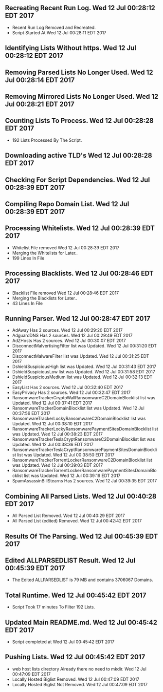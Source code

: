 ## Recreating Recent Run Log. Wed 12 Jul 00:28:12 EDT 2017
* Recent Run Log Removed and Recreated.
* Script Started At Wed 12 Jul 00:28:11 EDT 2017

## Identifying Lists Without https. Wed 12 Jul 00:28:12 EDT 2017
##  

## Removing Parsed Lists No Longer Used. Wed 12 Jul 00:28:14 EDT 2017

## Removing Mirrored Lists No Longer Used. Wed 12 Jul 00:28:21 EDT 2017

## Counting Lists To Process. Wed 12 Jul 00:28:28 EDT 2017
* 192 Lists Processed By The Script. 

## Downloading active TLD's Wed 12 Jul 00:28:28 EDT 2017


## Checking For Script Dependencies. Wed 12 Jul 00:28:39 EDT 2017

## Compiling Repo Domain List. Wed 12 Jul 00:28:39 EDT 2017
## Processing Whitelists. Wed 12 Jul 00:28:39 EDT 2017
* Whitelist File removed Wed 12 Jul 00:28:39 EDT 2017
* Merging the Whitelists for Later..
* 199 Lines In File

## Processing Blacklists. Wed 12 Jul 00:28:46 EDT 2017
* Blacklist File removed Wed 12 Jul 00:28:46 EDT 2017
* Merging the Blacklists for Later..
* 43 Lines In File


## Running Parser. Wed 12 Jul 00:28:47 EDT 2017
* AdAway Has 2 sources. Wed 12 Jul 00:29:20 EDT 2017
* AdguardDNS Has 2 sources. Wed 12 Jul 00:29:49 EDT 2017
* AdZHosts Has 2 sources. Wed 12 Jul 00:30:07 EDT 2017
* DisconnectMalvertisingFilter list was Updated. Wed 12 Jul 00:31:20 EDT 2017
* DisconnectMalwareFilter list was Updated. Wed 12 Jul 00:31:25 EDT 2017
* DshieldSuspiciousHigh list was Updated. Wed 12 Jul 00:31:43 EDT 2017
* DshieldSuspiciousLow list was Updated. Wed 12 Jul 00:31:58 EDT 2017
* DshieldSuspiciousMedium list was Updated. Wed 12 Jul 00:32:13 EDT 2017
* EasyList Has 2 sources. Wed 12 Jul 00:32:40 EDT 2017
* EasyPrivacy Has 2 sources. Wed 12 Jul 00:32:47 EDT 2017
* RansomwareTrackerCryptoWallRansomwareC2DomainBlocklist list was Updated. Wed 12 Jul 00:37:41 EDT 2017
* RansomwareTrackerDomainBlocklist list was Updated. Wed 12 Jul 00:37:56 EDT 2017
* RansomwareTrackerLockyRansomwareC2DomainBlocklist list was Updated. Wed 12 Jul 00:38:10 EDT 2017
* RansomwareTrackerLockyRansomwarePaymentSitesDomainBlocklist list was Updated. Wed 12 Jul 00:38:23 EDT 2017
* RansomwareTrackerTeslaCryptRansomwareC2DomainBlocklist list was Updated. Wed 12 Jul 00:38:36 EDT 2017
* RansomwareTrackerTeslaCryptRansomwarePaymentSitesDomainBlocklist list was Updated. Wed 12 Jul 00:38:50 EDT 2017
* RansomwareTrackerTorrentLockerRansomwareC2DomainBlocklist list was Updated. Wed 12 Jul 00:39:03 EDT 2017
* RansomwareTrackerTorrentLockerRansomwarePaymentSitesDomainBlocklist list was Updated. Wed 12 Jul 00:39:16 EDT 2017
* SpamAssassinBillStearns Has 2 sources. Wed 12 Jul 00:39:35 EDT 2017

## Combining All Parsed Lists. Wed 12 Jul 00:40:28 EDT 2017
* All Parsed List Removed. Wed 12 Jul 00:40:29 EDT 2017
* All Parsed List (edited) Removed. Wed 12 Jul 00:42:42 EDT 2017

## Results Of The Parsing. Wed 12 Jul 00:45:39 EDT 2017
## Edited ALLPARSEDLIST Result. Wed 12 Jul 00:45:39 EDT 2017
* The Edited ALLPARSEDLIST is 79 MB and contains 	3706067 Domains.

## Total Runtime. Wed 12 Jul 00:45:42 EDT 2017
* Script Took 17 minutes To Filter 192 Lists.

## Updated Main README.md. Wed 12 Jul 00:45:42 EDT 2017

* Script completed at Wed 12 Jul 00:45:42 EDT 2017

## Pushing Lists. Wed 12 Jul 00:45:42 EDT 2017
* web host lists directory Already there no need to mkdir. Wed 12 Jul 00:47:09 EDT 2017
* Locally Hosted Biglist Removed. Wed 12 Jul 00:47:09 EDT 2017
* Locally Hosted Biglist Not Removed. Wed 12 Jul 00:47:09 EDT 2017

